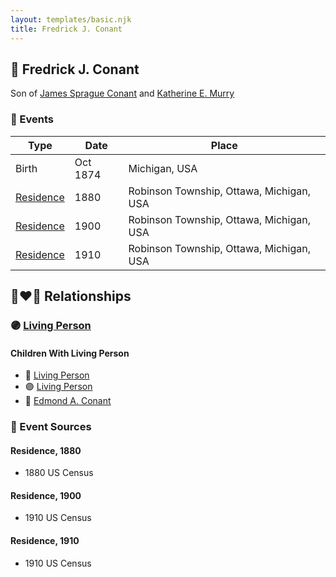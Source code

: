 ```yaml
---
layout: templates/basic.njk
title: Fredrick J. Conant
---
```

## 🔵 Fredrick J. Conant

Son of [James Sprague Conant](/people/6/62404416) and [Katherine E. Murry](/people/2/25746290)

### 📆 Events

Type | Date | Place
------ | ------ | ------
Birth | Oct 1874 | Michigan, USA
[Residence](#event-1) | 1880 | Robinson Township, Ottawa, Michigan, USA
[Residence](#event-2) | 1900 | Robinson Township, Ottawa, Michigan, USA
[Residence](#event-3) | 1910 | Robinson Township, Ottawa, Michigan, USA

## 👩‍❤️‍👨 Relationships

### 🟣 [Living Person](/people/8/84331585)

#### Children With Living Person
* 🔵 [Living Person](/people/9/99028500)
* 🟣 [Living Person](/people/8/81597840)
* 🔵 [Edmond A. Conant](/people/5/5523762)
### 📰 Event Sources

#### <a id="event-1"></a> Residence, 1880
* 1880 US Census

#### <a id="event-2"></a> Residence, 1900
* 1910 US Census

#### <a id="event-3"></a> Residence, 1910
* 1910 US Census